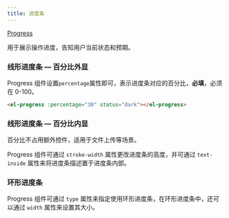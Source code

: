 ```yaml
---
title: 进度条
---
```


<style lang="scss" scoped>
  .el-progress--line {
    margin-bottom: 15px;
    width: 350px;
  }
  .el-progress--circle {
    margin-right: 15px;
  }
</style>

[Progress](http://element.eleme.io/#/zh-CN/component/progress)

用于展示操作进度，告知用户当前状态和预期。

### 线形进度条 — 百分比外显

Progress 组件设置`percentage`属性即可，表示进度条对应的百分比，**必填**，必须在 0-100。

```html
<el-progress :percentage="30" status="dark"></el-progress>
```

<template>
<el-card shadow="hover">
<el-progress :percentage="0"></el-progress>
<el-progress :percentage="30" color="dark"></el-progress>
<el-progress :percentage="70"></el-progress>
<el-progress :percentage="100" status="success"></el-progress>
<el-progress :percentage="50" status="exception"></el-progress>
</el-card>
</template>

### 线形进度条 — 百分比内显

百分比不占用额外控件，适用于文件上传等场景。

Progress 组件可通过 `stroke-width` 属性更改进度条的高度，并可通过 `text-inside` 属性来将进度条描述置于进度条内部。

<template>
<el-card shadow="hover">
<el-progress :text-inside="true" :stroke-width="18" :percentage="0"></el-progress>
<el-progress :text-inside="true" :stroke-width="18" :percentage="30" color="dark"></el-progress>
<el-progress :text-inside="true" :stroke-width="18" :percentage="70"></el-progress>
<el-progress :text-inside="true" :stroke-width="18" :percentage="100" status="success"></el-progress>
<el-progress :text-inside="true" :stroke-width="18" :percentage="50" status="exception"></el-progress>
</el-card>
</template>

### 环形进度条

Progress 组件可通过 `type` 属性来指定使用环形进度条，在环形进度条中，还可以通过 `width` 属性来设置其大小。

<el-card shadow="hover">
<el-progress type="circle" :percentage="0"></el-progress>
<el-progress type="circle" :percentage="25"></el-progress>
<el-progress type="circle" :percentage="25" color="#000"></el-progress>
<el-progress type="circle" :percentage="100" status="success"></el-progress>
<el-progress type="circle" :percentage="50" status="exception"></el-progress>
</el-card>
